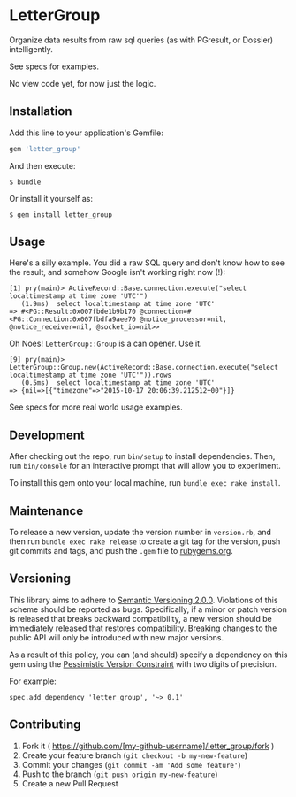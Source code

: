 # LetterGroup

Organize data results from raw sql queries (as with PGresult, or Dossier) intelligently.

See specs for examples.

No view code yet, for now just the logic.

## Installation

Add this line to your application's Gemfile:

```ruby
gem 'letter_group'
```

And then execute:

    $ bundle

Or install it yourself as:

    $ gem install letter_group

## Usage

Here's a silly example.  You did a raw SQL query and don't know how to see the result, and somehow Google isn't working right now (!):

```
[1] pry(main)> ActiveRecord::Base.connection.execute("select localtimestamp at time zone 'UTC'")
   (1.9ms)  select localtimestamp at time zone 'UTC'
=> #<PG::Result:0x007fbde1b9b170 @connection=#<PG::Connection:0x007fbdfa9aee70 @notice_processor=nil, @notice_receiver=nil, @socket_io=nil>>
```

Oh Noes!  `LetterGroup::Group` is a can opener.  Use it.

```
[9] pry(main)> LetterGroup::Group.new(ActiveRecord::Base.connection.execute("select localtimestamp at time zone 'UTC'")).rows
   (0.5ms)  select localtimestamp at time zone 'UTC'
=> {nil=>[{"timezone"=>"2015-10-17 20:06:39.212512+00"}]}
 ```

See specs for more real world usage examples.

## Development

After checking out the repo, run `bin/setup` to install dependencies. Then, run `bin/console` for an interactive prompt that will allow you to experiment.

To install this gem onto your local machine, run `bundle exec rake install`.

## Maintenance

To release a new version, update the version number in `version.rb`, and then run `bundle exec rake release` to create a git tag for the version, push git commits and tags, and push the `.gem` file to [rubygems.org](https://rubygems.org).

## Versioning

This library aims to adhere to [Semantic Versioning 2.0.0](http://semver.org/).
Violations of this scheme should be reported as bugs. Specifically,
if a minor or patch version is released that breaks backward
compatibility, a new version should be immediately released that
restores compatibility. Breaking changes to the public API will
only be introduced with new major versions.

As a result of this policy, you can (and should) specify a
dependency on this gem using the [Pessimistic Version Constraint](http://docs.rubygems.org/read/chapter/16#page74) with two digits of precision.

For example:

    spec.add_dependency 'letter_group', '~> 0.1'

## Contributing

1. Fork it ( https://github.com/[my-github-username]/letter_group/fork )
2. Create your feature branch (`git checkout -b my-new-feature`)
3. Commit your changes (`git commit -am 'Add some feature'`)
4. Push to the branch (`git push origin my-new-feature`)
5. Create a new Pull Request
